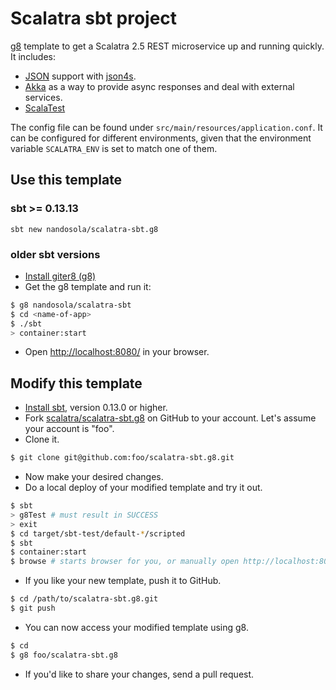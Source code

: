 # Scalatra sbt project #
[g8](http://github.com/n8han/giter8) template to get a Scalatra 2.5 REST microservice up and running quickly. It includes:
- [JSON](http://scalatra.org/guides/2.5/formats/json.html) support with [json4s](http://json4s.org/).
- [Akka](http://scalatra.org/guides/2.5/async/akka.html) as a way to provide async responses and deal with external services.
- [ScalaTest](http://scalatra.org/guides/2.5/testing/scalatest.html)

The config file can be found under `src/main/resources/application.conf`. It can be configured for different environments, given that the environment variable `SCALATRA_ENV` is set to match one of them.

## Use this template ##
### sbt >= 0.13.13
`sbt new nandosola/scalatra-sbt.g8`

### older sbt versions
- [Install giter8 (g8)](https://github.com/n8han/giter8)
- Get the g8 template and run it:
```sh
$ g8 nandosola/scalatra-sbt
$ cd <name-of-app>
$ ./sbt
> container:start
```
- Open [http://localhost:8080/](http://localhost:8080/) in your browser.

## Modify this template ##
- [Install sbt](http://www.scala-sbt.org/), version 0.13.0 or higher.
- Fork [scalatra/scalatra-sbt.g8](https://github.com/scalatra/scalatra-sbt.g8) on GitHub to your account.
Let's assume your account is "foo".
- Clone it.

```sh
$ git clone git@github.com:foo/scalatra-sbt.g8.git
```

- Now make your desired changes.
- Do a local deploy of your modified template and try it out.

```sh
$ sbt
> g8Test # must result in SUCCESS
> exit
$ cd target/sbt-test/default-*/scripted
$ sbt
$ container:start
$ browse # starts browser for you, or manually open http://localhost:8080 to verify
```

- If you like your new template, push it to GitHub.

```sh
$ cd /path/to/scalatra-sbt.g8.git
$ git push
```

- You can now access your modified template using g8.

```sh
$ cd
$ g8 foo/scalatra-sbt.g8
```

- If you'd like to share your changes, send a pull request.
